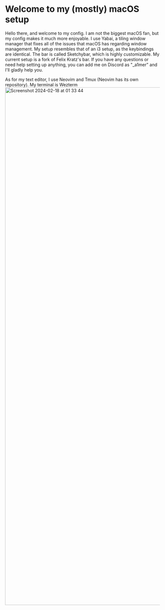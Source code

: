 # Welcome to my (mostly) macOS setup

Hello there, and welcome to my config. I am not the biggest macOS fan, but my config makes it much more enjoyable. I use Yabai, a tiling window manager that fixes all of the issues that macOS has regarding window management. My setup resembles that of an i3 setup, as the keybindings are identical.
The bar is called Sketchybar, which is highly customizable. My current setup is a fork of Felix Kratz's bar. If you have any questions or need help setting up anything, you can add me on Discord as "_a1mer" and I'll gladly help you.

As for my text editor, I use Neovim and Tmux (Neovim has its own repository).
My terminal is Wezterm
<img width="1680" alt="Screenshot 2024-02-18 at 01 33 44" src="https://github.com/AMulabeg/dots/assets/114394694/2ab154bb-e29c-4e14-a2c4-51efd7f3c8db">

